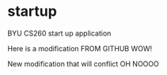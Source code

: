 # startup
BYU CS260 start up application

Here is a modification FROM GITHUB WOW!

New modification that will conflict OH NOOOO
